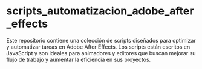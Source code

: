 # scripts_automatizacion_adobe_after_effects
Este repositorio contiene una colección de scripts diseñados para optimizar y automatizar tareas en Adobe After Effects. Los scripts están escritos en JavaScript y son ideales para animadores y editores que buscan mejorar su flujo de trabajo y aumentar la eficiencia en sus proyectos.
